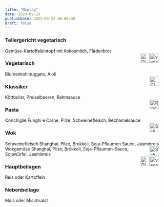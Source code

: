 ```yaml
---
title: "Montag"
date: 2024-09-23
publishDate: 2023-09-24 00:00:00
draft: false
---
```

### Tellergericht vegetarisch  
<div class="flex-container">
<div>Gemüse-Kartoffeleintopf mit Kokosmilch, Fladenbrot</div><div margin-left="auto"><img loading="lazy" src="../images/vegan.png" style="float:right;" alt="vegan.png" height=30px><img loading="lazy" src="../images/OLV.png" style="float:right;" alt="OLV.png" height=30px></div></div>

### Vegetarisch  
<div class="flex-container">
<div>Blumenkohlnuggets, Aioli</div><div margin-left="auto"><img loading="lazy" src="../images/OLV.png" style="float:right;" alt="OLV.png" height=30px></div></div>

### Klassiker  
<div class="flex-container">
<div>Köttbullar, Preiselbeeren, Rahmsauce</div><div margin-left="auto"><img loading="lazy" src="../images/Rind.png" style="float:right;" alt="Rind.png" height=30px></div></div>

### Pasta  
<div class="flex-container">
<div>Conchiglie Funghi e Carne, Pilze, Schweinefleisch, Bechamelsauce</div><div margin-left="auto"><img loading="lazy" src="../images/Schwein.png" style="float:right;" alt="Schwein.png" height=30px></div></div>

### Wok  
<div class="flex-container">
<div>Schweinefleisch Shanghai, Pilze, Brokkoli, Soja-Pflaumen Sauce, Jasminreis</div><div margin-left="auto"><img loading="lazy" src="../images/Schwein.png" style="float:right;" alt="Schwein.png" height=30px></div></div><div class="flex-container">
<div>Wokgemüse Shanghai, Pilze, Brokkoli, Soja-Pflaumen-Sauce, Sojawürfel, Jasminreis</div><div margin-left="auto"><img loading="lazy" src="../images/vegan.png" style="float:right;" alt="vegan.png" height=30px><img loading="lazy" src="../images/OLV.png" style="float:right;" alt="OLV.png" height=30px></div></div>

### Hauptbeilagen  
<div class="flex-container">
<div>Reis oder Kartoffeln </div><div margin-left="auto"></div></div>

### Nebenbeilage  
<div class="flex-container">
<div>Mais oder Mischsalat </div><div margin-left="auto"></div></div>

